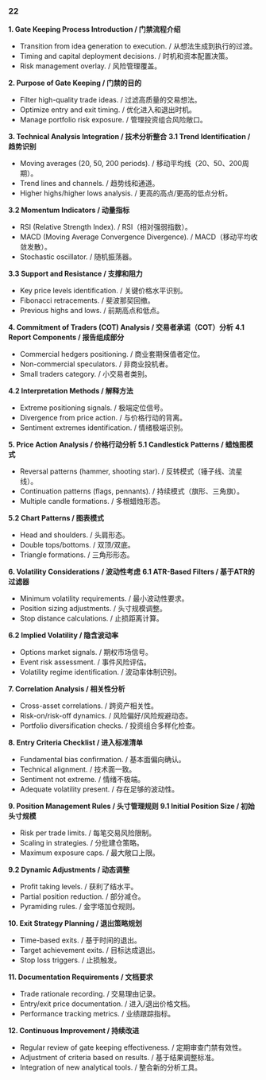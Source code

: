### 22

**1. Gate Keeping Process Introduction / 门禁流程介绍**
- Transition from idea generation to execution. / 从想法生成到执行的过渡。
- Timing and capital deployment decisions. / 时机和资本配置决策。
- Risk management overlay. / 风险管理覆盖。

**2. Purpose of Gate Keeping / 门禁的目的**
- Filter high-quality trade ideas. / 过滤高质量的交易想法。
- Optimize entry and exit timing. / 优化进入和退出时机。
- Manage portfolio risk exposure. / 管理投资组合风险敞口。

**3. Technical Analysis Integration / 技术分析整合**
**3.1 Trend Identification / 趋势识别**
- Moving averages (20, 50, 200 periods). / 移动平均线（20、50、200周期）。
- Trend lines and channels. / 趋势线和通道。
- Higher highs/higher lows analysis. / 更高的高点/更高的低点分析。

**3.2 Momentum Indicators / 动量指标**
- RSI (Relative Strength Index). / RSI（相对强弱指数）。
- MACD (Moving Average Convergence Divergence). / MACD（移动平均收敛发散）。
- Stochastic oscillator. / 随机振荡器。

**3.3 Support and Resistance / 支撑和阻力**
- Key price levels identification. / 关键价格水平识别。
- Fibonacci retracements. / 斐波那契回撤。
- Previous highs and lows. / 前期高点和低点。

**4. Commitment of Traders (COT) Analysis / 交易者承诺（COT）分析**
**4.1 Report Components / 报告组成部分**
- Commercial hedgers positioning. / 商业套期保值者定位。
- Non-commercial speculators. / 非商业投机者。
- Small traders category. / 小交易者类别。

**4.2 Interpretation Methods / 解释方法**
- Extreme positioning signals. / 极端定位信号。
- Divergence from price action. / 与价格行动的背离。
- Sentiment extremes identification. / 情绪极端识别。

**5. Price Action Analysis / 价格行动分析**
**5.1 Candlestick Patterns / 蜡烛图模式**
- Reversal patterns (hammer, shooting star). / 反转模式（锤子线、流星线）。
- Continuation patterns (flags, pennants). / 持续模式（旗形、三角旗）。
- Multiple candle formations. / 多根蜡烛形态。

**5.2 Chart Patterns / 图表模式**
- Head and shoulders. / 头肩形态。
- Double tops/bottoms. / 双顶/双底。
- Triangle formations. / 三角形形态。

**6. Volatility Considerations / 波动性考虑**
**6.1 ATR-Based Filters / 基于ATR的过滤器**
- Minimum volatility requirements. / 最小波动性要求。
- Position sizing adjustments. / 头寸规模调整。
- Stop distance calculations. / 止损距离计算。

**6.2 Implied Volatility / 隐含波动率**
- Options market signals. / 期权市场信号。
- Event risk assessment. / 事件风险评估。
- Volatility regime identification. / 波动率体制识别。

**7. Correlation Analysis / 相关性分析**
- Cross-asset correlations. / 跨资产相关性。
- Risk-on/risk-off dynamics. / 风险偏好/风险规避动态。
- Portfolio diversification checks. / 投资组合多样化检查。

**8. Entry Criteria Checklist / 进入标准清单**
- Fundamental bias confirmation. / 基本面偏向确认。
- Technical alignment. / 技术面一致。
- Sentiment not extreme. / 情绪不极端。
- Adequate volatility present. / 存在足够的波动性。

**9. Position Management Rules / 头寸管理规则**
**9.1 Initial Position Size / 初始头寸规模**
- Risk per trade limits. / 每笔交易风险限制。
- Scaling in strategies. / 分批建仓策略。
- Maximum exposure caps. / 最大敞口上限。

**9.2 Dynamic Adjustments / 动态调整**
- Profit taking levels. / 获利了结水平。
- Partial position reduction. / 部分减仓。
- Pyramiding rules. / 金字塔加仓规则。

**10. Exit Strategy Planning / 退出策略规划**
- Time-based exits. / 基于时间的退出。
- Target achievement exits. / 目标达成退出。
- Stop loss triggers. / 止损触发。

**11. Documentation Requirements / 文档要求**
- Trade rationale recording. / 交易理由记录。
- Entry/exit price documentation. / 进入/退出价格文档。
- Performance tracking metrics. / 业绩跟踪指标。

**12. Continuous Improvement / 持续改进**
- Regular review of gate keeping effectiveness. / 定期审查门禁有效性。
- Adjustment of criteria based on results. / 基于结果调整标准。
- Integration of new analytical tools. / 整合新的分析工具。
